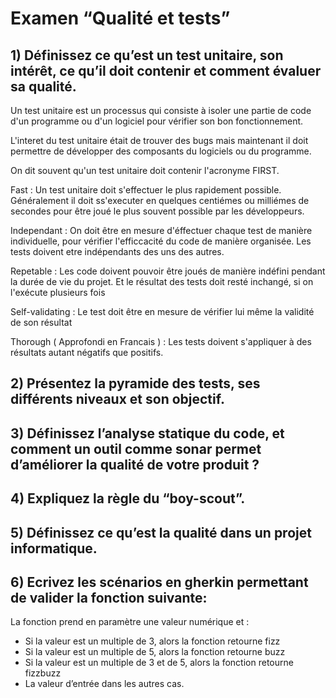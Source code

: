 # Examen “Qualité et tests”


## 1) Définissez ce qu’est un test unitaire, son intérêt, ce qu’il doit contenir et comment évaluer sa qualité.
Un test unitaire est un processus qui consiste à isoler une partie de code d'un programme ou d'un logiciel pour vérifier son bon fonctionnement. 

L'interet du test unitaire était de trouver des bugs mais maintenant il doit permettre de développer des composants du logiciels ou du programme.

On dit souvent qu'un test unitaire doit contenir l'acronyme FIRST.

Fast :  Un test unitaire doit s'effectuer le plus rapidement possible. Généralement il doit ss'executer en quelques centiémes ou milliémes de secondes pour être joué le plus souvent possible par les développeurs.

Independant : On doit être en mesure d'éffectuer chaque test de manière individuelle, pour vérifier l'efficcacité du code de manière organisée. Les tests doivent etre indépendants des uns des autres. 

Repetable : Les code doivent pouvoir être joués de manière indéfini pendant la durée de vie du projet. Et le résultat des tests doit resté inchangé, si on l'exécute plusieurs fois 

Self-validating : Le test doit être en mesure de vérifier lui même la validité de son résultat

Thorough ( Approfondi en Francais ) : Les tests doivent s'appliquer à des résultats autant négatifs que positifs. 

## 2) Présentez la pyramide des tests, ses différents niveaux et son objectif.

## 3) Définissez l’analyse statique du code, et comment un outil comme sonar permet d’améliorer la qualité de votre produit ?

## 4) Expliquez la règle du “boy-scout”.

## 5) Définissez ce qu’est la qualité dans un projet informatique.

## 6) Ecrivez les scénarios en gherkin permettant de valider la fonction suivante:
La fonction prend en paramètre une valeur numérique et :
* Si la valeur est un multiple de 3, alors la fonction retourne fizz
* Si la valeur est un multiple de 5, alors la fonction retourne buzz
* Si la valeur est un multiple de 3 et de 5, alors la fonction retourne fizzbuzz
* La valeur d’entrée dans les autres cas.
